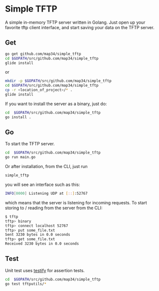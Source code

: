 # Simple TFTP

A simple in-memory TFTP server written in Golang. Just open up your favorite tftp client interface,
and start saving your data on the TFTP server.

## Get
```bash
go get github.com/map34/simple_tftp
cd $GOPATH/src/github.com/map34/simple_tftp
glide install
```

or

```bash
mkdir -p $GOPATH/src/github.com/map34/simple_tftp
cd $GOPATH/src/github.com/map34/simple_tftp
cp -r <location_of_project>/* .
glide install
```

If you want to install the server as a binary, just
do:

```bash
cd  $GOPATH/src/github.com/map34/simple_tftp
go install .
```

## Go
To start the TFTP server.
``` bash
cd  $GOPATH/src/github.com/map34/simple_tftp
go run main.go
```

Or after installation, from the CLI,
just run

``` bash
simple_tftp
```
you will see an interface such as this:
``` bash
INFO[0000] Listening UDP at [::]:52767
```
which means that the server is listening for
incoming requests. To start storing to / reading from the server from the CLI:
``` bash
$ tftp
tftp> binary
tftp> connect localhost 52767
tftp> put some_file.txt
Sent 3230 bytes in 0.0 seconds
tftp> get some_file.txt
Received 3230 bytes in 0.0 seconds
```

## Test
Unit test uses [testify](https://github.com/stretchr/testify) for assertion tests.
``` bash
cd  $GOPATH/src/github.com/map34/simple_tftp
go test tftputils/*
```



